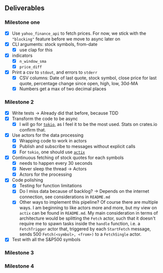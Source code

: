 ## Deliverables

### Milestone one

- [x] Use `yahoo_finance_api` to fetch prices. For now, we stick with the
      `"blocking"` feature before we move to async later on
- [x] CLI arguments: stock symbols, from-date
  - [x] use clap for this
- [x] indicators
  - [x] `n_window_sma`
  - [x] `price_diff`
- [x] Print a csv to `stdout`, and errors to `stderr`
  - [x] CSV columns: Date of last quote, stock symbol, close price for last
        quote, percentage change since open, high, low, 30d-MA
  - [x] Numbers get a max of two decimal places

### Milestone 2

- [x] Write tests -> Already did that before, because TDD
- [x] Transform the code to be async
  - [x] I will go for [`tokio`](https://tokio.rs/), as I feel it to be the most
        used. Stats on crates.io confirm that.
- [x] Use actors for the data processing
  - [x] Wrapping code to work in actors
  - [x] Publish and subscribe to messages without explicit calls
  - [x] For `tokio`, one should use [`actix`](https://crates.io/crates/actix)
- [x] Continuous fetching of stock quotes for each symbols
  - [x] needs to happen every 30 seconds
  - [x] Never sleep the thread -> Actors
  - [x] Actors for the processing
- [x] Code polishing
  - [x] Testing for function limitations
  - [x] Do I miss data because of backlog? -> Depends on the internet
        connection, see considerations in `README.md`
  - [x] Other ways to implement this pipeline? Of course there are multiple
        ways. I am beginning to like actors more and more, but my view on
        `actix` can be found in `README.md`. My main consideration in terms of
        architecture would be splitting the `Fetch` actor, such that it doesn't
        require me to spawn tasks inside the `handle` function, i.e. a
        `FetchTrigger` actor that, triggered by each `StartFetch` message, sends
        500 `Fetch(<symbol>, <from>)` to a `FetchSingle` actor.
- [x] Test with all the S&P500 symbols

### Milestone 3

### Milestone 4
